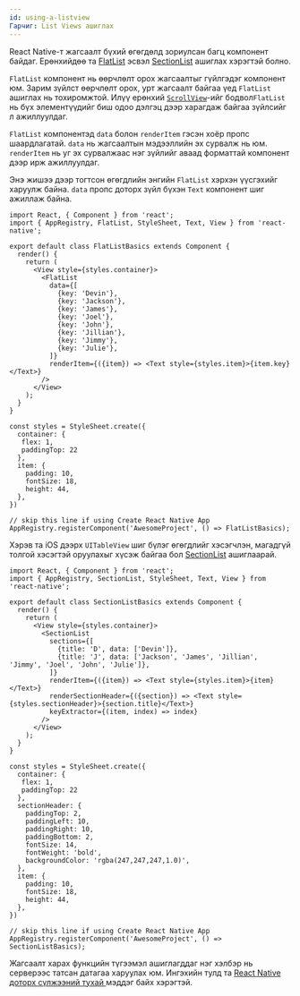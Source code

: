 ```yaml
---
id: using-a-listview
Гарчиг: List Views ашиглах
---
```


React Native-т жагсаалт бүхий өгөгдөлд зориулсан багц компонент байдаг. Ерөнхийдөө та [FlatList](flatlist.md) эсвэл [SectionList](sectionlist.md) ашиглах хэрэгтэй болно. 

`FlatList` компонент нь өөрчлөлт орох жагсаалтыг гүйлгэдэг компонент юм. Зарим зүйлст өөрчлөлт орох, урт жагсаалт байгаа үед `FlatList` ашиглах нь  тохиромжтой. Илүү ерөнхий [`ScrollView`](using-a-scrollview.md)-ийг бодвол`FlatList` нь бүх элементүүдийг биш одоо дэлгэц дээр харагдаж байгаа зүйлсийг л ажиллуулдаг.

`FlatList` компонентэд `data` болон `renderItem` гэсэн хоёр пропс шаардлагатай. `data` нь жагсаалтын мэдээллийн эх сурвалж нь юм. `renderItem` нь уг эх сурвалжаас нэг зүйлийг аваад форматтай компонент дээр ирж ажиллуулдаг. 

Энэ жишээ дээр тогтсон өгөгдлийн энгийн `FlatList` хэрхэн үүсгэхийг харуулж байна. `data` пропс доторх зүйл бүхэн `Text` компонент шиг ажиллаж байна. 


```SnackPlayer name=FlatList%20Basics
import React, { Component } from 'react';
import { AppRegistry, FlatList, StyleSheet, Text, View } from 'react-native';

export default class FlatListBasics extends Component {
  render() {
    return (
      <View style={styles.container}>
        <FlatList
          data={[
            {key: 'Devin'},
            {key: 'Jackson'},
            {key: 'James'},
            {key: 'Joel'},
            {key: 'John'},
            {key: 'Jillian'},
            {key: 'Jimmy'},
            {key: 'Julie'},
          ]}
          renderItem={({item}) => <Text style={styles.item}>{item.key}</Text>}
        />
      </View>
    );
  }
}

const styles = StyleSheet.create({
  container: {
   flex: 1,
   paddingTop: 22
  },
  item: {
    padding: 10,
    fontSize: 18,
    height: 44,
  },
})

// skip this line if using Create React Native App
AppRegistry.registerComponent('AwesomeProject', () => FlatListBasics);
```

Хэрэв та iOS дээрх `UITableView` шиг бүлэг өгөгдлийг хэсэгчлэн, магадгүй толгой хэсэгтэй оруулахыг хүсэж байгаа бол [SectionList](sectionlist.md) ашиглаарай. 


```SnackPlayer name=SectionList%20Basics
import React, { Component } from 'react';
import { AppRegistry, SectionList, StyleSheet, Text, View } from 'react-native';

export default class SectionListBasics extends Component {
  render() {
    return (
      <View style={styles.container}>
        <SectionList
          sections={[
            {title: 'D', data: ['Devin']},
            {title: 'J', data: ['Jackson', 'James', 'Jillian', 'Jimmy', 'Joel', 'John', 'Julie']},
          ]}
          renderItem={({item}) => <Text style={styles.item}>{item}</Text>}
          renderSectionHeader={({section}) => <Text style={styles.sectionHeader}>{section.title}</Text>}
          keyExtractor={(item, index) => index}
        />
      </View>
    );
  }
}

const styles = StyleSheet.create({
  container: {
   flex: 1,
   paddingTop: 22
  },
  sectionHeader: {
    paddingTop: 2,
    paddingLeft: 10,
    paddingRight: 10,
    paddingBottom: 2,
    fontSize: 14,
    fontWeight: 'bold',
    backgroundColor: 'rgba(247,247,247,1.0)',
  },
  item: {
    padding: 10,
    fontSize: 18,
    height: 44,
  },
})

// skip this line if using Create React Native App
AppRegistry.registerComponent('AwesomeProject', () => SectionListBasics);
```

Жагсаалт харах функцийн түгээмэл ашиглагддаг нэг хэлбэр нь серверээс татсан датагаа харуулах юм. Ингэхийн тулд та 
[React Native доторх сүлжээний тухай ](network.md) мэддэг байх хэрэгтэй.
